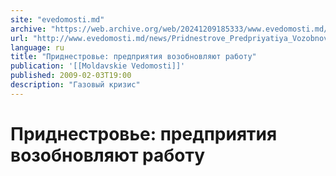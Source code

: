 ```yaml
---
site: "evedomosti.md"
archive: "https://web.archive.org/web/20241209185333/www.evedomosti.md/news/Pridnestrove_Predpriyatiya_Vozobnovlyayut_Rabotu"
url: "http://www.evedomosti.md/news/Pridnestrove_Predpriyatiya_Vozobnovlyayut_Rabotu"
language: ru
title: "Приднестровье: предприятия возобновляют работу"
publication: '[[Moldavskie Vedomosti]]'
published: 2009-02-03T19:00
description: "Газовый кризис"
---
```


# Приднестровье: предприятия возобновляют работу

